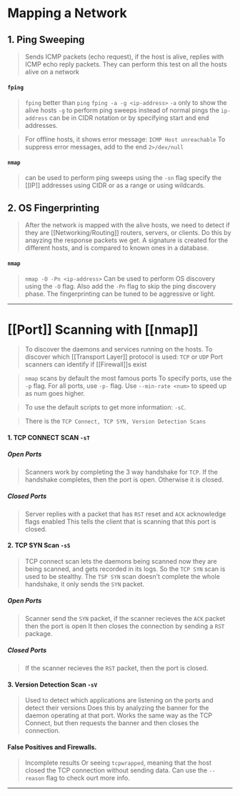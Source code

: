 
# Mapping a Network

## 1. Ping Sweeping

> Sends ICMP packets (echo request), if the host is alive, replies with ICMP echo reply packets.
> They can perform this test on all the hosts alive on a network

#### `fping`
>`fping` better than `ping`
> `fping -a -g <ip-address>` 
> `-a` only to show the alive hosts
> `-g` to perform ping sweeps instead of normal pings
> the `ip-address` can be in CIDR notation or by specifying start and end addresses.

> For offline hosts, it shows error message: `ICMP Host unreachable`
> To suppress error messages, add to the end `2>/dev/null`

#### `nmap`
> can be used to perform ping sweeps using the `-sn` flag
> specify the [[IP]] addresses using CIDR or as a range or using wildcards.

## 2. OS Fingerprinting

> After the network is mapped with the alive hosts, we need to detect if they are [[Networking/Routing]] routers, servers, or clients.
> Do this by anayzing the response packets we get.
> A signature is created for the different hosts, and is compared to known ones in a database.

#### `nmap`
> `nmap -O -Pn <ip-address>`
> Can be used to perform OS discovery using the `-O` flag.
> Also add the `-Pn` flag to skip the ping discovery phase.
> The fingerprinting can be tuned to be aggressive or light.

---

# [[Port]] Scanning with [[nmap]]

> To discover the daemons and services running on the hosts.
> To discover which [[Transport Layer]] protocol is used: `TCP` or `UDP`
> Port scanners can identify if [[Firewall]]s exist

> `nmap` scans by default the most famous ports
> To specify ports, use the `-p` flag.
> For all ports, use `-p-` flag. Use `--min-rate <num>` to speed up as num goes higher.

> To use the default scripts to get more information: `-sC`.

> There is the `TCP Connect, TCP SYN, Version Detection Scans`

#### 1. TCP CONNECT SCAN `-sT`

##### Open Ports
> Scanners work by completing the 3 way handshake for `TCP`.
> If the handshake completes, then the port is open. Otherwise it is closed.

##### Closed Ports 
> Server replies with a packet that has `RST` reset and `ACK` acknowledge flags enabled
> This tells the client that is scanning that this port is closed.

#### 2. TCP SYN Scan `-sS`

> TCP connect scan lets the daemons being scanned now they are being scanned, and gets recorded in its logs.
> So the `TCP SYN` scan is used to be stealthy.
> The `TSP SYN` scan doesn't complete the whole handshake, it only sends the `SYN` packet.

##### Open Ports
> Scanner send the `SYN` packet, if the scanner recieves the `ACK` packet then the port is open
> It then closes the connection by sending a `RST` package.

##### Closed Ports
>If the scanner recieves the `RST` packet, then the port is closed.

#### 3. Version Detection Scan `-sV`

> Used to detect which applications are listening on the ports and detect their versions
> Does this by analyzing the banner for the daemon operating at that port.
> Works the same way as the TCP Connect, but then requests the banner and then closes the connection.

#### False Positives and Firewalls.
> Incomplete results
> Or seeing `tcpwrapped`, meaning that the host closed the TCP connection without sending data.
> Can use the `--reason` flag to check ourt more info.

---

